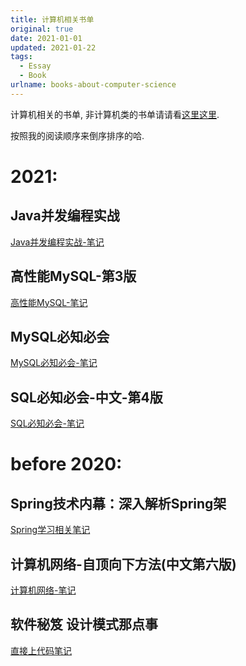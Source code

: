 ```yaml
---
title: 计算机相关书单
original: true
date: 2021-01-01
updated: 2021-01-22
tags: 
  - Essay
  - Book
urlname: books-about-computer-science
---
```

计算机相关的书单, 非计算机类的书单请请看[这里这里](/post/the-book-i-read). 
<!--more-->
按照我的阅读顺序来倒序排序的哈. 

# **2021:**

## Java并发编程实战

[Java并发编程实战-笔记](/books/java-concurrency-in-practice)

## 高性能MySQL-第3版

[高性能MySQL-笔记](/books/hight-performance-mysql)

## MySQL必知必会

[MySQL必知必会-笔记](/books/mysql-crash-course)

## SQL必知必会-中文-第4版

[SQL必知必会-笔记](/books/sams-teach-yourself-sql-in-10-minutes)

# **before 2020:** 

## Spring技术内幕：深入解析Spring架

[Spring学习相关笔记](/post/spring-learning)

## 计算机网络-自顶向下方法(中文第六版)

[计算机网络-笔记](/post/basic-computer-network/)

## 软件秘笈 设计模式那点事 

[直接上代码笔记](https://github.com/thesomeexp/DesignPatternLearning)